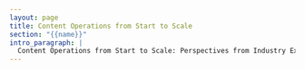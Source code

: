 ```yaml
---
layout: page
title: Content Operations from Start to Scale
section: "{{name}}"
intro_paragraph: |
  Content Operations from Start to Scale: Perspectives from Industry Experts
---
```

